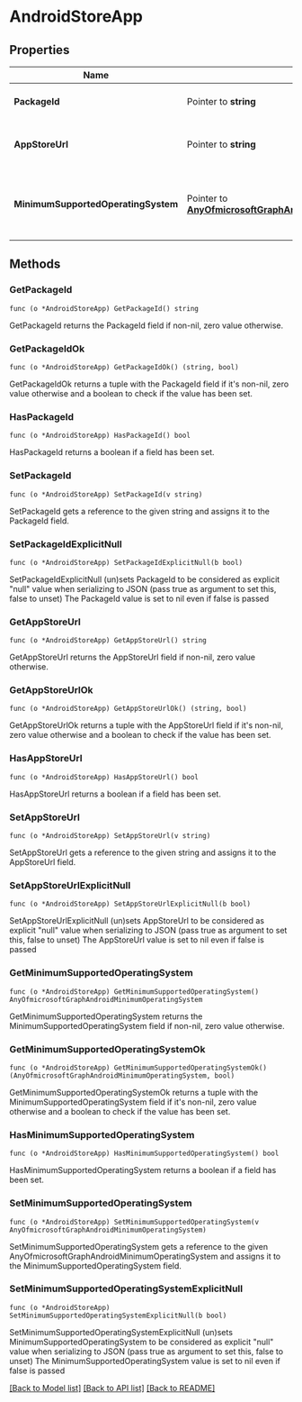 # AndroidStoreApp

## Properties

Name | Type | Description | Notes
------------ | ------------- | ------------- | -------------
**PackageId** | Pointer to **string** | The package identifier. | [optional] 
**AppStoreUrl** | Pointer to **string** | The Android app store URL. | [optional] 
**MinimumSupportedOperatingSystem** | Pointer to [**AnyOfmicrosoftGraphAndroidMinimumOperatingSystem**](anyOf&lt;microsoft.graph.androidMinimumOperatingSystem&gt;.md) | The value for the minimum applicable operating system. | [optional] 

## Methods

### GetPackageId

`func (o *AndroidStoreApp) GetPackageId() string`

GetPackageId returns the PackageId field if non-nil, zero value otherwise.

### GetPackageIdOk

`func (o *AndroidStoreApp) GetPackageIdOk() (string, bool)`

GetPackageIdOk returns a tuple with the PackageId field if it's non-nil, zero value otherwise
and a boolean to check if the value has been set.

### HasPackageId

`func (o *AndroidStoreApp) HasPackageId() bool`

HasPackageId returns a boolean if a field has been set.

### SetPackageId

`func (o *AndroidStoreApp) SetPackageId(v string)`

SetPackageId gets a reference to the given string and assigns it to the PackageId field.

### SetPackageIdExplicitNull

`func (o *AndroidStoreApp) SetPackageIdExplicitNull(b bool)`

SetPackageIdExplicitNull (un)sets PackageId to be considered as explicit "null" value
when serializing to JSON (pass true as argument to set this, false to unset)
The PackageId value is set to nil even if false is passed
### GetAppStoreUrl

`func (o *AndroidStoreApp) GetAppStoreUrl() string`

GetAppStoreUrl returns the AppStoreUrl field if non-nil, zero value otherwise.

### GetAppStoreUrlOk

`func (o *AndroidStoreApp) GetAppStoreUrlOk() (string, bool)`

GetAppStoreUrlOk returns a tuple with the AppStoreUrl field if it's non-nil, zero value otherwise
and a boolean to check if the value has been set.

### HasAppStoreUrl

`func (o *AndroidStoreApp) HasAppStoreUrl() bool`

HasAppStoreUrl returns a boolean if a field has been set.

### SetAppStoreUrl

`func (o *AndroidStoreApp) SetAppStoreUrl(v string)`

SetAppStoreUrl gets a reference to the given string and assigns it to the AppStoreUrl field.

### SetAppStoreUrlExplicitNull

`func (o *AndroidStoreApp) SetAppStoreUrlExplicitNull(b bool)`

SetAppStoreUrlExplicitNull (un)sets AppStoreUrl to be considered as explicit "null" value
when serializing to JSON (pass true as argument to set this, false to unset)
The AppStoreUrl value is set to nil even if false is passed
### GetMinimumSupportedOperatingSystem

`func (o *AndroidStoreApp) GetMinimumSupportedOperatingSystem() AnyOfmicrosoftGraphAndroidMinimumOperatingSystem`

GetMinimumSupportedOperatingSystem returns the MinimumSupportedOperatingSystem field if non-nil, zero value otherwise.

### GetMinimumSupportedOperatingSystemOk

`func (o *AndroidStoreApp) GetMinimumSupportedOperatingSystemOk() (AnyOfmicrosoftGraphAndroidMinimumOperatingSystem, bool)`

GetMinimumSupportedOperatingSystemOk returns a tuple with the MinimumSupportedOperatingSystem field if it's non-nil, zero value otherwise
and a boolean to check if the value has been set.

### HasMinimumSupportedOperatingSystem

`func (o *AndroidStoreApp) HasMinimumSupportedOperatingSystem() bool`

HasMinimumSupportedOperatingSystem returns a boolean if a field has been set.

### SetMinimumSupportedOperatingSystem

`func (o *AndroidStoreApp) SetMinimumSupportedOperatingSystem(v AnyOfmicrosoftGraphAndroidMinimumOperatingSystem)`

SetMinimumSupportedOperatingSystem gets a reference to the given AnyOfmicrosoftGraphAndroidMinimumOperatingSystem and assigns it to the MinimumSupportedOperatingSystem field.

### SetMinimumSupportedOperatingSystemExplicitNull

`func (o *AndroidStoreApp) SetMinimumSupportedOperatingSystemExplicitNull(b bool)`

SetMinimumSupportedOperatingSystemExplicitNull (un)sets MinimumSupportedOperatingSystem to be considered as explicit "null" value
when serializing to JSON (pass true as argument to set this, false to unset)
The MinimumSupportedOperatingSystem value is set to nil even if false is passed

[[Back to Model list]](../README.md#documentation-for-models) [[Back to API list]](../README.md#documentation-for-api-endpoints) [[Back to README]](../README.md)


